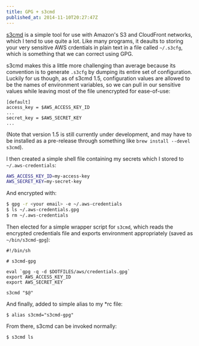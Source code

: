 ```yaml
---
title: GPG + s3cmd
published_at: 2014-11-10T20:27:47Z
---
```


[s3cmd](http://s3tools.org/s3cmd) is a simple tool for use with Amazon's S3 and
CloudFront networks, which I tend to use quite a lot. Like many programs, it
deaults to storing your very sensitive AWS crdentials in plain text in a file
called `~/.s3cfg`, which is something that we can correct using GPG.

s3cmd makes this a little more challenging than average because its convention
is to generate `.s3cfg` by dumping its entire set of configuration. Luckily for
us though, as of s3cmd 1.5, configuration values are allowed to be the names of
environment variables, so we can pull in our sensitive values while leaving
most of the file unencrypted for ease-of-use:

```
[default]
access_key = $AWS_ACCESS_KEY_ID
...
secret_key = $AWS_SECRET_KEY
...
```

(Note that version 1.5 is still currently under development, and may have to be
installed as a pre-release through something like `brew install --devel
s3cmd`).

I then created a simple shell file containing my secrets which I stored to
`~/.aws-credentials`:

``` sh
AWS_ACCESS_KEY_ID=my-access-key
AWS_SECRET_KEY=my-secret-key
```

And encrypted with:

``` sh
$ gpg -r <your email> -e ~/.aws-credentials
$ ls ~/.aws-credentials.gpg
$ rm ~/.aws-credentials
```

Then elected for a simple wrapper script for `s3cmd`, which reads the encrypted
credentials file and exports environment appropriately (saved as
`~/bin/s3cmd-gpg`):

```
#!/bin/sh

# s3cmd-gpg

eval `gpg -q -d $DOTFILES/aws/credentials.gpg`
export AWS_ACCESS_KEY_ID
export AWS_SECRET_KEY

s3cmd "$@"
```

And finally, added to simple alias to my *rc file:

```
$ alias s3cmd="s3cmd-gpg"
```

From there, s3cmd can be invoked normally:

```
$ s3cmd ls
```
